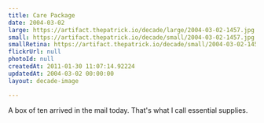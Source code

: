 ```yaml
---
title: Care Package
date: 2004-03-02
large: https://artifact.thepatrick.io/decade/large/2004-03-02-1457.jpg
small: https://artifact.thepatrick.io/decade/small/2004-03-02-1457.jpg
smallRetina: https://artifact.thepatrick.io/decade/small/2004-03-02-1457@2x.jpg
flickrUrl: null
photoId: null
createdAt: 2011-01-30 11:07:14.92224
updatedAt: 2004-03-02 00:00:00
layout: decade-image

---
```

A box of ten arrived in the mail today. That's what I call essential supplies.
